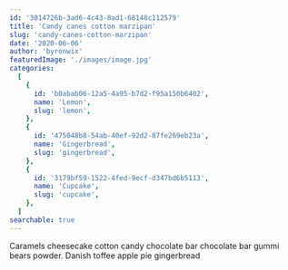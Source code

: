 ```yaml
---
id: '3014726b-3ad6-4c43-8ad1-68148c112579'
title: 'Candy canes cotton marzipan'
slug: 'candy-canes-cotton-marzipan'
date: '2020-06-06'
author: 'byronwix'
featuredImage: './images/image.jpg'
categories:
  [
    {
      id: 'b0abab06-12a5-4a95-b7d2-f95a150b6402',
      name: 'Lemon',
      slug: 'lemon',
    },
    {
      id: '475048b8-54ab-40ef-92d2-87fe269eb23a',
      name: 'Gingerbread',
      slug: 'gingerbread',
    },
    {
      id: '3179bf59-1522-4fed-9ecf-d347bd6b5113',
      name: 'Cupcake',
      slug: 'cupcake',
    },
  ]
searchable: true
---
```


Caramels cheesecake cotton candy chocolate bar chocolate bar gummi bears powder.
Danish toffee apple pie gingerbread

